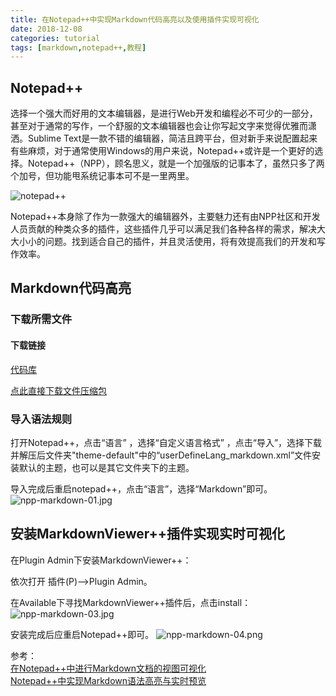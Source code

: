 ```yaml
---
title: 在Notepad++中实现Markdown代码高亮以及使用插件实现可视化
date: 2018-12-08
categories: tutorial
tags: [markdown,notepad++,教程]
---
```

## Notepad++

选择一个强大而好用的文本编辑器，是进行Web开发和编程必不可少的一部分，甚至对于通常的写作，一个舒服的文本编辑器也会让你写起文字来觉得优雅而潇洒。Sublime Text是一款不错的编辑器，简洁且跨平台，但对新手来说配置起来有些麻烦，对于通常使用Windows的用户来说，Notepad++或许是一个更好的选择。Notepad++（NPP），顾名思义，就是一个加强版的记事本了，虽然只多了两个加号，但功能甩系统记事本可不是一里两里。

![notepad++](https://s2.loli.net/2023/10/07/9tXSE5jdQga4Lf2.jpg)

Notepad++本身除了作为一款强大的编辑器外，主要魅力还有由NPP社区和开发人员贡献的种类众多的插件，这些插件几乎可以满足我们各种各样的需求，解决大大小小的问题。找到适合自己的插件，并且灵活使用，将有效提高我们的开发和写作效率。

## Markdown代码高亮

### 下载所需文件

#### 下载链接

[代码库](https://github.com/xrp001/markdown-plus-plus)

[点此直接下载文件压缩包](https://codeload.github.com/xrp001/markdown-plus-plus/zip/master)
### 导入语法规则
打开Notepad++，点击“语言” ，选择“自定义语言格式” ，点击“导入”，选择下载并解压后文件夹"theme-default"中的“userDefineLang_markdown.xml”文件安装默认的主题，也可以是其它文件夹下的主题。

导入完成后重启notepad++，点击“语言”，选择“Markdown”即可。
![npp-markdown-01.jpg](https://s2.loli.net/2023/10/07/SAPGHme1bBag5oc.jpg)
## 安装MarkdownViewer++插件实现实时可视化
在Plugin Admin下安装MarkdownViewer++：

依次打开 插件(P)-->Plugin Admin。

在Available下寻找MarkdownViewer++插件后，点击install：
![npp-markdown-03.jpg](https://s2.loli.net/2023/10/07/cyLDQTYUOr7ZBSI.jpg)

安装完成后应重启Notepad++即可。
![npp-markdown-04.png](https://s2.loli.net/2023/10/07/T71B6HJnvkDbfmF.png)

参考：<br />
[
在Notepad++中进行Markdown文档的视图可视化](https://blog.csdn.net/weixin_42192321/article/details/81076017)<br />
[Notepad++中实现Markdown语法高亮与实时预览](http://www.cnblogs.com/wupeixuan/p/8673362.html)<br />
